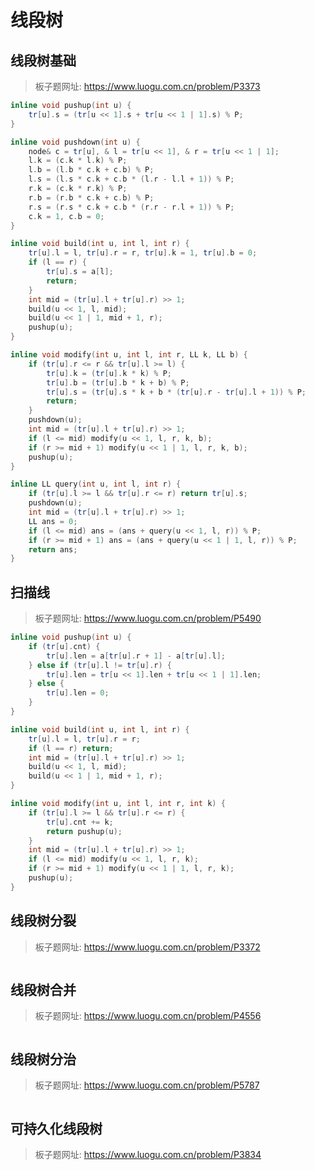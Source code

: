 # 线段树

## 线段树基础

> 板子题网址: https://www.luogu.com.cn/problem/P3373

```cpp
inline void pushup(int u) {
    tr[u].s = (tr[u << 1].s + tr[u << 1 | 1].s) % P;
}

inline void pushdown(int u) {
    node& c = tr[u], & l = tr[u << 1], & r = tr[u << 1 | 1];
    l.k = (c.k * l.k) % P;
    l.b = (l.b * c.k + c.b) % P;
    l.s = (l.s * c.k + c.b * (l.r - l.l + 1)) % P;
    r.k = (c.k * r.k) % P;
    r.b = (r.b * c.k + c.b) % P;
    r.s = (r.s * c.k + c.b * (r.r - r.l + 1)) % P;
    c.k = 1, c.b = 0;
}

inline void build(int u, int l, int r) {
    tr[u].l = l, tr[u].r = r, tr[u].k = 1, tr[u].b = 0;
    if (l == r) {
        tr[u].s = a[l];
        return;
    }
    int mid = (tr[u].l + tr[u].r) >> 1;
    build(u << 1, l, mid);
    build(u << 1 | 1, mid + 1, r);
    pushup(u);
}

inline void modify(int u, int l, int r, LL k, LL b) {
    if (tr[u].r <= r && tr[u].l >= l) {
        tr[u].k = (tr[u].k * k) % P;
        tr[u].b = (tr[u].b * k + b) % P;
        tr[u].s = (tr[u].s * k + b * (tr[u].r - tr[u].l + 1)) % P;
        return;
    }
    pushdown(u);
    int mid = (tr[u].l + tr[u].r) >> 1;
    if (l <= mid) modify(u << 1, l, r, k, b);
    if (r >= mid + 1) modify(u << 1 | 1, l, r, k, b);
    pushup(u);
}

inline LL query(int u, int l, int r) {
    if (tr[u].l >= l && tr[u].r <= r) return tr[u].s;
    pushdown(u);
    int mid = (tr[u].l + tr[u].r) >> 1;
    LL ans = 0;
    if (l <= mid) ans = (ans + query(u << 1, l, r)) % P;
    if (r >= mid + 1) ans = (ans + query(u << 1 | 1, l, r)) % P;
    return ans;
}
```

## 扫描线

> 板子题网址: https://www.luogu.com.cn/problem/P5490

```cpp
inline void pushup(int u) {
    if (tr[u].cnt) {
        tr[u].len = a[tr[u].r + 1] - a[tr[u].l];
    } else if (tr[u].l != tr[u].r) {
        tr[u].len = tr[u << 1].len + tr[u << 1 | 1].len;
    } else {
        tr[u].len = 0;
    }
}

inline void build(int u, int l, int r) {
    tr[u].l = l, tr[u].r = r;
    if (l == r) return;
    int mid = (tr[u].l + tr[u].r) >> 1;
    build(u << 1, l, mid);
    build(u << 1 | 1, mid + 1, r);
}

inline void modify(int u, int l, int r, int k) {
    if (tr[u].l >= l && tr[u].r <= r) {
        tr[u].cnt += k;
        return pushup(u);
    }
    int mid = (tr[u].l + tr[u].r) >> 1;
    if (l <= mid) modify(u << 1, l, r, k);
    if (r >= mid + 1) modify(u << 1 | 1, l, r, k);
    pushup(u);
}
```

## 线段树分裂

> 板子题网址: https://www.luogu.com.cn/problem/P3372

```cpp

```

## 线段树合并

> 板子题网址: https://www.luogu.com.cn/problem/P4556

```cpp

```

## 线段树分治

> 板子题网址: https://www.luogu.com.cn/problem/P5787

```cpp

```


## 可持久化线段树

> 板子题网址: https://www.luogu.com.cn/problem/P3834

```cpp

```
